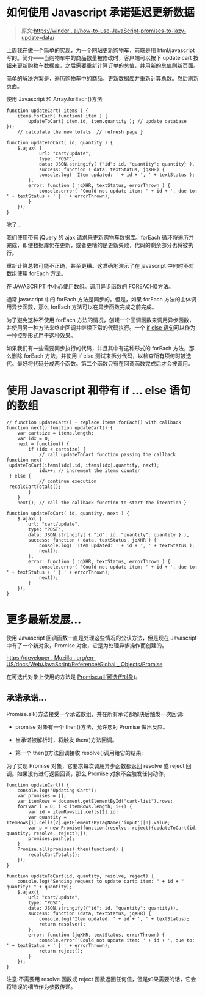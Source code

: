 # 如何使用 Javascript 承诺延迟更新数据

> 原文:[https://winder . ai/how-to-use-JavaScript-promises-to-lazy-update-data/](https://winder.ai/how-to-use-javascript-promises-to-lazily-update-data/)

上周我在做一个简单的实现，为一个网站更新购物车，前端是用 html/javascript 写的。简介——当购物车中的商品数量被修改时，客户端可以按下 update cart 按钮来更新购物车数据库，之后需要重新计算订单的总值，并用新的总值刷新页面。

简单的解决方案是，遍历购物车中的商品，更新数据库并重新计算总数。然后刷新页面。

使用 Javascript 和 Array.forEach()方法

```
function updateCart( items ) {
	items.forEach( function( item ) {
		updateToCart( item.id, item.quantity ); // update database  });
	// calculate the new totals  // refresh page } 
```

```
function updateToCart( id, quantity ) {
    $.ajax( {
            url: "cart/update",
            type: "POST",
            data: JSON.stringify( {"id": id, "quantity": quantity} ),
            success: function ( data, textStatus, jqXHR) {
            console.log( 'Item updated: ' + id + ', ' + textStatus );
        },
        error: function ( jqXHR, textStatus, errorThrown ) {
            console.error( 'Could not update item: ' + id + ', due to: ' + textStatus + ' | ' + errorThrown);
        }
    });
} 
```

除了&mldr;

我们使用带有 jQuery 的 ajax 请求来更新购物车数据库。forEach 循环将遍历并完成，即使数据库仍在更新，或者更糟的是更新失败，代码的剩余部分也将被执行。

重新计算总数可能不正确，甚至更糟。这准确地演示了在 javascript 中何时不对数组使用 forEach 方法。

在 JAVASCRIPT 中小心使用数组。调用异步函数的 FOREACH()方法。

通常 javascript 中的 forEach 方法是同步的。但是，如果 forEach 方法的主体调用异步函数，那么 forEach 方法可以在异步函数完成之前完成。

为了避免这种不使用 forEach 方法的情况，创建一个回调函数来调用异步函数，并使用另一种方法来终止回调并继续正常的代码执行。一个 [if else 语句](https://developer.mozilla.org/Web/JavaScript/Reference/Statements/if...else)可以作为一种控制形式用于这种效果。

如果我们有一些需要同步执行的代码，并且其中有这种形式的 forEach 方法，那么删除 forEach 方法，并使用 if else 测试来拆分代码，以检查所有项何时被迭代。最好将代码分成两个函数。第二个函数只有在回调函数完成后才会被调用。

# 使用 Javascript 和带有 if &mldr; else 语句的数组

```
// function updateCart() - replace items.forEach() with callback function next() function updateCart() {
    var cartsize = items.length;
    var idx = 0;
    next = function() {
        if (idx < cartsize) {
            // call updateToCart function passing the callback function next
 updateToCart(items[idx].id, items[idx].quantity, next);
            idx++; // increment the items counter
 } else {
            // continue execution
 recalcCartTotals();
        }
    }
    next(); // call the callback function to start the iteration } 
```

```
function updateToCart( id, quantity, next ) {
    $.ajax( {
        url: "cart/update",
        type: "POST",
        data: JSON.stringify( { "id": id, "quantity": quantity } ),
        success: function ( data, textStatus, jqXHR ) {
            console.log( 'Item updated: ' + id + ', ' + textStatus );
            next();
        },
        error: function ( jqXHR, textStatus, errorThrown ) {
            console.error( 'Could not update item: ' + id + ', due to: ' + textStatus + ' | ' + errorThrown);
            next();
        }
    });
} 
```

# 更多最新发展…

使用 Javascript 回调函数一直是处理这些情况的公认方法，但是现在 Javascript 中有了一个新对象，Promise 对象，它是为处理异步操作而创建的。

[https://developer . Mozilla . org/en-US/docs/Web/JavaScript/Reference/Global _ Objects/Promise](https://developer.mozilla.org/en-US/docs/Web/JavaScript/Reference/Global_Objects/Promise)

在可迭代对象上使用的方法是 [Promise.all(可迭代对象)](https://developer.mozilla.org/en-US/docs/Web/JavaScript/Reference/Global_Objects/Promise/all)。

## 承诺承诺&mldr;

Promise.all()方法接受一个承诺数组，并在所有承诺都解决后触发一次回调:

*   promise 对象有一个 then()方法，允许您对 Promise 做出反应。

*   当承诺被解析时，将触发 then()方法回调。

*   第一个 then()方法回调接收 resolve()调用给它的结果:

为了实现 Promise 对象，它要求每次调用异步函数都返回 resolve 或 reject 回调。如果没有进行返回回调，那么 Promise 对象不会触发任何动作。

```
function updateCart() {
	console.log("Updating Cart");
	var promises = [];
	var itemRows = document.getElementById("cart-list").rows;
	for(var i = 0; i < itemRows.length; i++) {
		var id = itemRows[i].cells[2].id;
		var quantity = ItemRows[i].cells[2].getElementsByTagName('input')[0].value;
		var p = new Promise(function(resolve, reject){updateToCart(id, quantity, resolve, reject);});
		promises.push(p);
	}
	Promise.all(promises).then(function() {
		recalcCartTotals();
	});
} 
```

```
function updateToCart(id, quantity, resolve, reject) {
	console.log("Sending request to update cart: item: " + id + " 	quantity: " + quantity);
	$.ajax({
		url: "cart/update",
		type: "POST",
		data: JSON.stringify({"id": id, "quantity": quantity}),
		success: function (data, textStatus, jqXHR) {
			console.log('Item updated: ' + id + ', ' + textStatus);
			return resolve();
		},
		error: function (jqXHR, textStatus, errorThrown) {
			console.error('Could not update item: ' + id + ', due to: ' + textStatus + ' | ' + errorThrown);
			return reject();
		}
	});
} 
```

注意:不需要用 resolve 函数或 reject 函数返回任何值，但是如果需要的话，它会将错误的细节作为参数传递。
